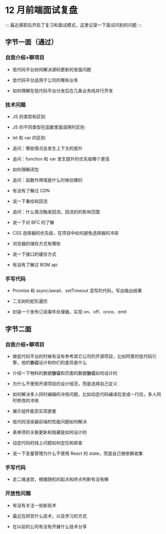# 12 月前端面试复盘

:::
最近离职后开启了复习和面试模式，这里记录一下面试问到的问题
:::

## 字节一面（通过）

### 自我介绍+聊项目

- 低代码平台如何解决源码更新的发版问题

- 低代码平台适用于公司的哪些业务

- 如何理解在低代码平台分发后在几条业务线并行开发

### 技术问题

- JS 的类型和区别

- JS 的不同类型在函数里面调用时区别

- let 和 var 的区别

- 追问：哪些情况会发生上下文的提升

- 追问：function 和 var 发生提升的优先级哪个更高

- 如何理解闭包

- 追问：函数作用域是什么时候创建的

- 有没有了解过 CDN

- 说一下重绘和回流

- 追问：什么情况触发回流，回流的的影响范围

- 说一下对 BFC 的了解

- CSS 选择器的优先级，在项目中如何避免选择器的冲突

- 浏览器的储存方式有哪些

- 说一下接口的缓存方式

- 有没有了解过 BOM api

### 手写代码

- Promise 和 async/await、setTimeout 混写的代码，写出输出结果

- 二叉树的蛇形遍历

- 封装一个发布订阅事件处理器，实现 on、off、once、emit

## 字节二面

### 自我介绍+聊项目

- 做低代码平台的时候有没有参考其它公司的开源项目，比如阿里的低代码引擎，他的**协议**设计和你们的差异是什么

- 介绍一下物料的数据**协议**和页面的数据**协议**如何设计的

- 为什么不使用开源项目的设计规范，而是选择自己定义

- 如何解决多人同时编辑的冲突问题，比如动态代码编译后变成一行后，多人同时修改的冲突

- 展示组件能否实现嵌套

- 低代码渲染器前端的性能问题如何解决

- 表单项的关联更新和隐藏是如何设计的

- 动态代码的线上问题如何定位和排查

- 说一下变量管理为什么不使用 React 的 state，而是自己做依赖收集

### 手写代码

- 走二维迷宫，根据随机的起点和终点判断有没有解

### 开放性问题

- 有没有关注一些新技术

- 最近在研究什么技术，以及学习的方式

- 在以前的公司有没有开展什么技术分享
